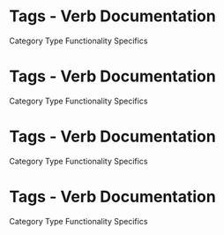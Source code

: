  
# Tags - Verb Documentation
 
Category                  Type                      Functionality             Specifics                
 
# Tags - Verb Documentation
 
Category                  Type                      Functionality             Specifics                
 
# Tags - Verb Documentation
 
Category                  Type                      Functionality             Specifics                
 
# Tags - Verb Documentation
 
Category                  Type                      Functionality             Specifics                
